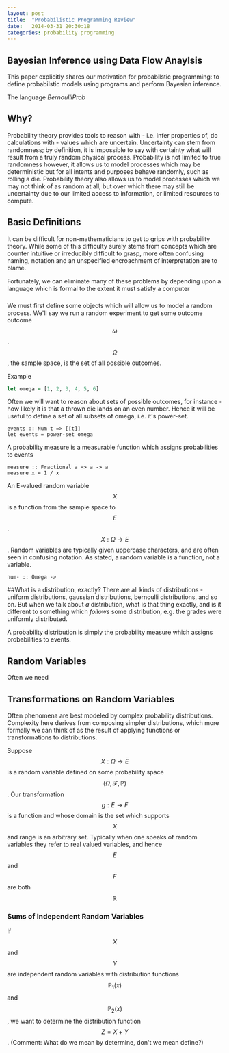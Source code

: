 ```yaml
---
layout: post
title:  "Probabilistic Programming Review"
date:   2014-03-31 20:30:18
categories: probability programming
---
```

<script type="text/javascript" src="http://cdn.mathjax.org/mathjax/latest/MathJax.js?config=TeX-AMS-MML_HTMLorMML"></script>

## Bayesian Inference using Data Flow Anaylsis
This paper explicitly shares our motivation for probabilstic programming: to define probabilstic models using programs and perform Bayesian inference.

The language *BernoulliProb*



## Why?
Probability theory provides tools to reason with - i.e. infer properties of, do calculations with - values which are uncertain.
Uncertainty can stem from randomness; by definition, it is impossible to say with certainty what will result from a truly random physical process.
Probability is not limited to true randomness however, it allows us to model processes which may be deterministic but for all intents and purposes behave randomly, such as rolling a die.
Probability theory also allows us to model processes which we may not think of as random at all, but over which there may still be uncertainty due to our limited access to information, or limited resources to compute.

## Basic Definitions
It can be difficult for non-mathematicians to get to grips with probability theory.
While some of this difficulty surely stems from concepts which are counter intuitive or irreducibly difficult to grasp, more often confusing naming,  notation and an unspecified encroachment of interpretation are to blame.

Fortunately, we can eliminate many of these problems by depending upon a language which is formal to the extent it must satisfy a computer 

###
We must first define some objects which will allow us to model a random process.
We'll say we run a random experiment to get some outcome outcome $$\omega$$.
$$\Omega$$, the sample space, is the set of all possible outcomes.

Example
```Haskell
let omega = [1, 2, 3, 4, 5, 6]
```

Often we will want to reason about sets of possible outcomes, for instance - how likely it is that a thrown die lands on an even number.
Hence it will be useful to define a set of all subsets of omega, i.e. it's power-set. 

```
events :: Num t => [[t]]
let events = power-set omega
```

A probability measure is a measurable function which assigns probabilities to events
```
measure :: Fractional a => a -> a
measure x = 1 / x
```

An E-valued random variable $$X$$ is a function from the sample space to $$E$$.
$$X:\Omega \rightarrow E$$.
Random variables are typically given uppercase characters, and are often seen in confusing notation.
As stated, a random variable is a function, not a variable.

```
num- :: Omega -> 
```

##What is a distribution, exactly?
There are all kinds of distributions - uniform distributions, gaussian distributions, bernoulli distributions, and so on.
But when we talk about *a* distribution, what is that thing exactly, and is it different to something which *follows* some distribution, e.g. the grades were uniformly distributed.

A probability distribution is simply the probability measure which assigns probabilities to events.

## Random Variables
Often we need   


## Transformations on Random Variables
Often phenomena are best modeled by complex probability distributions.
Complexity here derives from composing simpler distributions, which more formally we can think of as the result of applying functions or transformations to distributions.

Suppose $$X:\Omega \to E$$ is a random variable defined on some probability space $$(\Omega, \mathcal{F}, \mathbb{P})$$.
Our transformation $$g:E \to F$$ is a function and whose domain is the set which supports $$X$$ and range is an arbitrary set.
Typically when one speaks of random variables they refer to real valued variables, and hence $$E$$ and $$F$$ are both $$\mathbb{R}$$

### Sums of Independent Random Variables
If $$X$$ and $$Y$$ are independent random variables with distribution functions $$\mathbb{P}_1(x)$$ and $$\mathbb{P}_2(x)$$, we want to determine the distribution function $$Z = X + Y$$.  (Comment: What do we mean by determine, don't we mean define?)